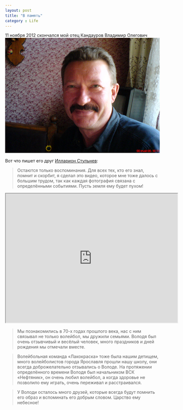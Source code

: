 ```yaml
---
layout: post
title: "В память"
category : Life
---
```


11 ноября 2012 скончался мой отец Кандауров Владимир Олегович 
<img class="thumbnail" src="/assets/img/vkandaurov.jpg">

Вот что пишет его друг <a href="http://cinemahd76.ru">Илларион Стульнев</a>:

> Остаются только воспоминания. Для всех тех, кто его знал, помнит и скорбит, я сделал это видео, которое мне тоже далось с большим трудом, так как каждая фотография связана с определёнными событиями. Пусть земля ему будет пухом!

<iframe src="http://www.youtube.com/embed/t28cHbYNlR8" width="560" height="420"> </iframe>

> Мы познакомились в 70-х годах прошлого века, нас с ним связывал не только волейбол, мы дружили семьями. Володя был очень отзывчивый и весёлый человек, много праздников и дней рождения мы отмечали вместе.

> Волейбольная команда «Лакокраска» тоже была нашим детищем, много волейболистов города Ярославля прошли нашу школу, они всегда доброжелательно отзывались о Володе. На протяжении определённого времени Володя был начальником ВСК «Нефтяник», он очень любил волейбол, а когда здоровье не позволило ему играть, очень переживал и расстраивался.

> У Володи осталось много друзей, которые всегда будут помнить его образ и вспоминать его добрым словом. Царство ему небесное!